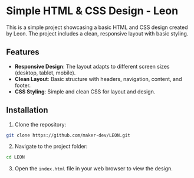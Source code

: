 # Simple HTML & CSS Design - Leon

This is a simple project showcasing a basic HTML and CSS design created by Leon. The project includes a clean, responsive layout with basic styling.

## Features

- **Responsive Design**: The layout adapts to different screen sizes (desktop, tablet, mobile).
- **Clean Layout**: Basic structure with headers, navigation, content, and footer.
- **CSS Styling**: Simple and clean CSS for layout and design.

## Installation

1. Clone the repository:
```bash
git clone https://github.com/maker-dev/LEON.git
```
2. Navigate to the project folder:
```bash
cd LEON
```
3. Open the `index.html` file in your web browser to view the design.

